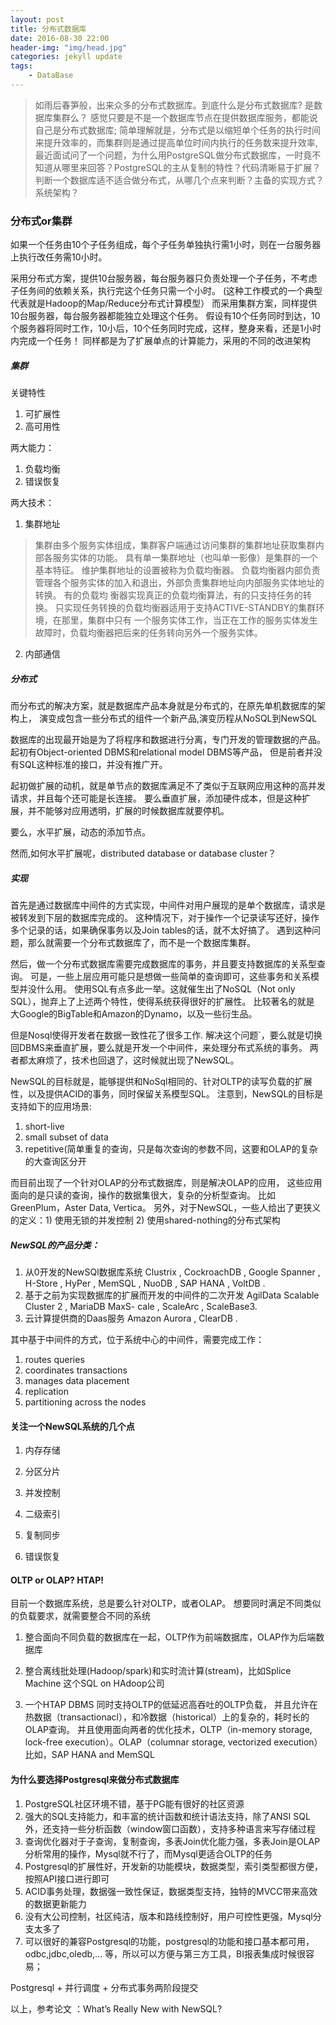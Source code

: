 ```yaml
---
layout: post
title: 分布式数据库
date: 2016-08-30 22:00
header-img: "img/head.jpg"
categories: jekyll update
tags:
    - DataBase
---
```


> 如雨后春笋般，出来众多的分布式数据库。到底什么是分布式数据库? 是数据库集群么？
> 感觉只要是不是一个数据库节点在提供数据库服务，都能说自己是分布式数据库;
> 简单理解就是，分布式是以缩短单个任务的执行时间来提升效率的，而集群则是通过提高单位时间内执行的任务数来提升效率,
> 最近面试问了一个问题，为什么用PostgreSQL做分布式数据库，一时竟不知道从哪里来回答？PostgreSQL的主从复制的特性？代码清晰易于扩展？
> 判断一个数据库适不适合做分布式，从哪几个点来判断？主备的实现方式？系统架构？

### 分布式or集群

如果一个任务由10个子任务组成，每个子任务单独执行需1小时，则在一台服务器上执行改任务需10小时。

采用分布式方案，提供10台服务器，每台服务器只负责处理一个子任务，不考虑子任务间的依赖关系，执行完这个任务只需一个小时。
(这种工作模式的一个典型代表就是Hadoop的Map/Reduce分布式计算模型）
而采用集群方案，同样提供10台服务器，每台服务器都能独立处理这个任务。
假设有10个任务同时到达，10个服务器将同时工作，10小后，10个任务同时完成，这样，整身来看，还是1小时内完成一个任务！
同样都是为了扩展单点的计算能力，采用的不同的改进架构

##### 集群

关键特性

1. 可扩展性
2. 高可用性

两大能力：

1. 负载均衡
2. 错误恢复

两大技术：

1. 集群地址

> 集群由多个服务实体组成，集群客户端通过访问集群的集群地址获取集群内部各服务实体的功能。
> 具有单一集群地址（也叫单一影像）是集群的一个基本特征。
> 维护集群地址的设置被称为负载均衡器。
> 负载均衡器内部负责管理各个服务实体的加入和退出，外部负责集群地址向内部服务实体地址的转换。
> 有的负载均 衡器实现真正的负载均衡算法，有的只支持任务的转换。
> 只实现任务转换的负载均衡器适用于支持ACTIVE-STANDBY的集群环境，在那里，集群中只有 一个服务实体工作，当正在工作的服务实体发生故障时，负载均衡器把后来的任务转向另外一个服务实体。

2. 内部通信

##### 分布式

而分布式的解决方案，就是数据库产品本身就是分布式的，在原先单机数据库的架构上，
演变成包含一些分布式的组件一个新产品,演变历程从NoSQL到NewSQL

数据库的出现最开始是为了将程序和数据进行分离，专门开发的管理数据的产品。
起初有Object-oriented DBMS和relational model DBMS等产品，
但是前者并没有SQL这种标准的接口，并没有推广开。

起初做扩展的动机，就是单节点的数据库满足不了类似于互联网应用这种的高并发请求，并且每个还可能是长连接。
要么垂直扩展，添加硬件成本，但是这种扩展，并不能够对应用透明，扩展的时候数据库就要停机。

要么，水平扩展，动态的添加节点。

然而,如何水平扩展呢，distributed database or database cluster？

##### 实现

首先是通过数据库中间件的方式实现，中间件对用户展现的是单个数据库，请求是被转发到下层的数据库完成的。
这种情况下，对于操作一个记录读写还好，操作多个记录的话，如果确保事务以及Join tables的话，就不太好搞了。
遇到这种问题，那么就需要一个分布式数据库了，而不是一个数据库集群。

然后，做一个分布式数据库需要完成数据库的事务，并且要支持数据库的关系型查询。
可是，一些上层应用可能只是想做一些简单的查询即可，这些事务和关系模型并没什么用。
使用SQL有点多此一举。这就催生出了NoSQL（Not only SQL），抛弃上了上述两个特性，使得系统获得很好的扩展性。
比较著名的就是 大Google的BigTable和Amazon的Dynamo，以及一些衍生品。

但是Nosql使得开发者在数据一致性花了很多工作.
解决这个问题`，要么就是切换回DBMS来垂直扩展，要么就是开发一个中间件，来处理分布式系统的事务。
两者都太麻烦了，技术也回退了，这时候就出现了NewSQL。

NewSQL的目标就是，能够提供和NoSql相同的、针对OLTP的读写负载的扩展性，以及提供ACID的事务，同时保留关系模型SQL。
注意到，NewSQL的目标是支持如下的应用场景:

1. short-live 
2. small subset of data 
3. repetitive(简单重复的查询，只是每次查询的参数不同，这要和OLAP的复杂的大查询区分开

而目前出现了一个针对OLAP的分布式数据库，则是解决OLAP的应用，
这些应用面向的是只读的查询，操作的数据集很大，复杂的分析型查询。
比如 GreenPlum，Aster Data, Vertica。
另外，对于NewSQL，一些人给出了更狭义的定义：1) 使用无锁的并发控制 2) 使用shared-nothing的分布式架构

##### NewSQL的产品分类：

1. 从0开发的NewSQl数据库系统
    Clustrix , CockroachDB , Google Spanner , H-Store , HyPer , MemSQL , NuoDB , SAP HANA , VoltDB .
2. 基于之前为实现数据库的扩展而开发的中间件的二次开发
    AgilData Scalable Cluster 2 , MariaDB MaxS- cale , ScaleArc , ScaleBase3.
3. 云计算提供商的Daas服务
    Amazon Aurora , ClearDB .

其中基于中间件的方式，位于系统中心的中间件，需要完成工作：

1. routes queries
2. coordinates transactions
3. manages data placement
4. replication
5. partitioning across the nodes

#### 关注一个NewSQL系统的几个点

1. 内存存储

2. 分区分片

3. 并发控制

4. 二级索引

5. 复制同步

6. 错误恢复

#### OLTP or OLAP? HTAP!

目前一个数据库系统，总是要么针对OLTP，或者OLAP。
想要同时满足不同类似的负载要求，就需要整合不同的系统

1. 整合面向不同负载的数据库在一起，OLTP作为前端数据库，OLAP作为后端数据库

2. 整合离线批处理(Hadoop/spark)和实时流计算(stream)，比如Splice Machine 这个SQL on HAdoop公司

3. 一个HTAP DBMS 同时支持OLTP的低延迟高吞吐的OLTP负载，
并且允许在热数据（transactionacl），和冷数据（historical）上的复杂的，耗时长的OLAP查询。
并且使用面向两者的优化技术，OLTP（in-memory storage, lock-free execution）。OLAP（columnar storage, vectorized execution）
比如，SAP HANA and MemSQL

#### 为什么要选择Postgresql来做分布式数据库

1. PostgreSQL社区环境不错，基于PG能有很好的社区资源
2. 强大的SQL支持能力，和丰富的统计函数和统计语法支持，除了ANSI SQL外，还支持一些分析函数（window窗口函数），支持多种语言来写存储过程
3. 查询优化器对于子查询，复制查询，多表Join优化能力强，多表Join是OLAP分析常用的操作，Mysql就不行了，而Mysql更适合OLTP的任务
4. Postgresql的扩展性好，开发新的功能模块，数据类型，索引类型都很方便，按照API接口进行即可
5. ACID事务处理，数据强一致性保证，数据类型支持，独特的MVCC带来高效的数据更新能力
6. 没有大公司控制，社区纯洁，版本和路线控制好，用户可控性更强，Mysql分支太多了
7. 可以很好的兼容Postgresql的功能，postgresql的功能和接口基本都可用，odbc,jdbc,oledb,... 等，所以可以方便与第三方工具，BI报表集成时候很容易；

Postgresql + 并行调度 + 分布式事务两阶段提交

以上，参考论文 ：What’s Really New with NewSQL?

